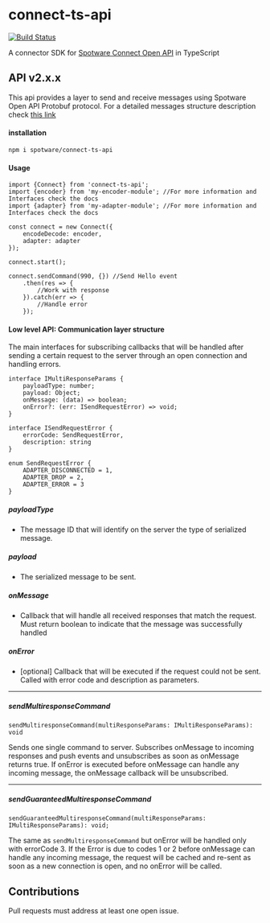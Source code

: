 # connect-ts-api
[![Build Status](https://travis-ci.org/spotware/connect-ts-api.svg?branch=master)](https://travis-ci.org/spotware/connect-ts-api)

A connector SDK for [Spotware Connect Open API](https://connect.spotware.com/docs/api-reference) in TypeScript

## API v2.x.x
This api provides a layer to send and receive messages using Spotware Open API Protobuf protocol.
For a detailed messages structure description check [this link](https://connect.spotware.com/docs/api-reference/developer-library/protobuf-protocol-intro)

#### installation
```
npm i spotware/connect-ts-api
```
#### Usage
```
import {Connect} from 'connect-ts-api';
import {encoder} from 'my-encoder-module'; //For more information and Interfaces check the docs
import {adapter} from 'my-adapter-module'; //For more information and Interfaces check the docs

const connect = new Connect({
    encodeDecode: encoder,
    adapter: adapter
});

connect.start();

connect.sendCommand(990, {}) //Send Hello event
    .then(res => { 
        //Work with response
    }).catch(err => {
        //Handle error
    });
```

#### Low level API: Communication layer structure
The main interfaces for subscribing callbacks that will be handled after sending a certain request to the server
through an open connection and handling errors.
```
interface IMultiResponseParams {
    payloadType: number;
    payload: Object;
    onMessage: (data) => boolean;
    onError?: (err: ISendRequestError) => void;
}

interface ISendRequestError {
    errorCode: SendRequestError,
    description: string
}

enum SendRequestError {
    ADAPTER_DISCONNECTED = 1,
    ADAPTER_DROP = 2,
    ADAPTER_ERROR = 3
}
```
##### payloadType
* The message ID that will identify on the server the type of serialized message.
##### payload
* The serialized message to be sent.
##### onMessage
* Callback that will handle all received responses that match the request. Must return boolean
to indicate that the message was successfully handled
##### onError
* [optional] Callback that will be executed if the request could not be sent. Called with
error code and description as parameters.

---
##### sendMultiresponseCommand
```
sendMultiresponseCommand(multiResponseParams: IMultiResponseParams): void
```
Sends one single command to server. Subscribes onMessage to incoming responses and push events
and unsubscribes as soon as onMessage returns true. 
If onError is executed before onMessage can handle any incoming message, the onMessage
 callback will be unsubscribed.
 
---
##### sendGuaranteedMultiresponseCommand
```
sendGuaranteedMultiresponseCommand(multiResponseParams: IMultiResponseParams): void;
```
The same as `sendMultiresponseCommand` but onError will be handled only with errorCode 3. 
If the Error is due to codes 1 or 2 before onMessage can handle any incoming message, the request 
will be cached and re-sent as soon as a new connection is open, and no onError will be called.

## Contributions
Pull requests must address at least one open issue.
